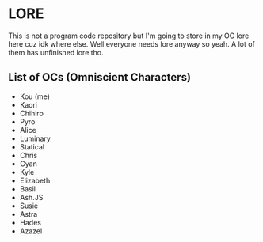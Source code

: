 # LORE
This is not a program code repository but I'm going to store in my OC lore here cuz idk where else.
Well everyone needs lore anyway so yeah. A lot of them has unfinished lore tho.

## List of OCs (Omniscient Characters)
- Kou (me)
- Kaori
- Chihiro
- Pyro
- Alice
- Luminary
- Statical
- Chris
- Cyan
- Kyle
- Elizabeth
- Basil
- Ash.JS
- Susie
- Astra
- Hades
- Azazel

